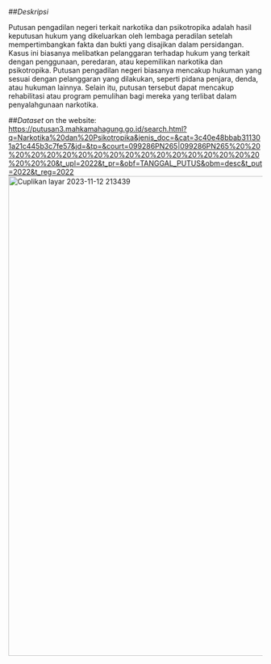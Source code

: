 ##_Deskripsi_

Putusan pengadilan negeri terkait narkotika dan psikotropika adalah hasil keputusan hukum yang dikeluarkan oleh lembaga peradilan setelah mempertimbangkan fakta dan bukti yang disajikan dalam persidangan. Kasus ini biasanya melibatkan pelanggaran terhadap hukum yang terkait dengan penggunaan, peredaran, atau kepemilikan narkotika dan psikotropika. Putusan pengadilan negeri biasanya mencakup hukuman yang sesuai dengan pelanggaran yang dilakukan, seperti pidana penjara, denda, atau hukuman lainnya. Selain itu, putusan tersebut dapat mencakup rehabilitasi atau program pemulihan bagi mereka yang terlibat dalam penyalahgunaan narkotika.
  
##_Dataset_
on the website: https://putusan3.mahkamahagung.go.id/search.html?q=Narkotika%20dan%20Psikotropika&jenis_doc=&cat=3c40e48bbab311301a21c445b3c7fe57&jd=&tp=&court=099286PN265|099286PN265%20%20%20%20%20%20%20%20%20%20%20%20%20%20%20%20%20%20%20%20%20&t_upl=2022&t_pr=&obf=TANGGAL_PUTUS&obm=desc&t_put=2022&t_reg=2022
<img width="949" alt="Cuplikan layar 2023-11-12 213439" src="https://github.com/Arifinnn136/Dataset-Narkotika_136_Zainul-Arifin/assets/107737165/c7cb2b3c-5eff-476a-aecb-d5ab0205b31a">
